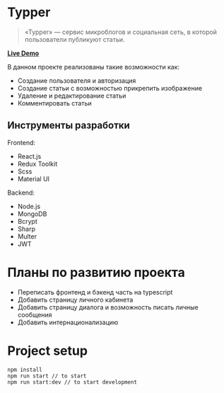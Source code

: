 # Typper

> «Typper» — сервис микроблогов и социальная сеть, в которой пользователи публикуют статьи.

**[Live Demo](https://typper.vercel.app/ "Live Demo")**

В данном проекте реализованы такие возможности как:
- Создание пользователя и авторизация
- Создание статьи с возможностью прикрепить изображение
- Удаление и редактирование статьи
- Комментировать статьи

## Инструменты разработки

Frontend:
- React.js
- Redux Toolkit
- Scss
- Material UI

Backend:
- Node.js
- MongoDB
- Bcrypt
- Sharp
- Multer
- JWT

# Планы по развитию проекта
- Переписать фронтенд и бэкенд часть на typescript
- Добавить страницу личного кабинета
- Добавить страницу диалога и возможность писать личные сообщения
- Добавить интернационализацию

# Project setup

    npm install
    npm run start // to start
    npm run start:dev // to start development
	
